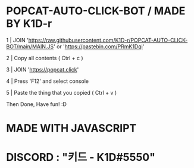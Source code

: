 # POPCAT-AUTO-CLICK-BOT / MADE BY K1D-r

1 | JOIN 'https://raw.githubusercontent.com/K1D-r/POPCAT-AUTO-CLICK-BOT/main/MAIN.JS' or 'https://pastebin.com/PRmK1Dqi'

2 | Copy all contents ( Ctrl + c )

3 | JOIN 'https://popcat.click'

4 | Press 'F12' and select console

5 | Paste the thing that you copied ( Ctrl + v )

Then Done, Have fun! :D


# MADE WITH JAVASCRIPT
#
# DISCORD : "키드 - K1D#5550"

